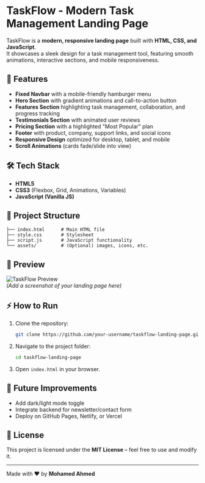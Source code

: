 # TaskFlow - Modern Task Management Landing Page

TaskFlow is a **modern, responsive landing page** built with **HTML, CSS, and JavaScript**.  
It showcases a sleek design for a task management tool, featuring smooth animations, interactive sections, and mobile responsiveness.

## 🚀 Features
- **Fixed Navbar** with a mobile-friendly hamburger menu  
- **Hero Section** with gradient animations and call-to-action button  
- **Features Section** highlighting task management, collaboration, and progress tracking  
- **Testimonials Section** with animated user reviews  
- **Pricing Section** with a highlighted "Most Popular" plan  
- **Footer** with product, company, support links, and social icons  
- **Responsive Design** optimized for desktop, tablet, and mobile  
- **Scroll Animations** (cards fade/slide into view)  

## 🛠️ Tech Stack
- **HTML5**  
- **CSS3** (Flexbox, Grid, Animations, Variables)  
- **JavaScript (Vanilla JS)**  

## 📂 Project Structure
```
├── index.html      # Main HTML file
├── style.css       # Stylesheet
├── script.js       # JavaScript functionality
└── assets/         # (Optional) images, icons, etc.
```

## 📸 Preview
![TaskFlow Preview](screenshot.png)  
*(Add a screenshot of your landing page here)*

## ⚡ How to Run
1. Clone the repository:
   ```bash
   git clone https://github.com/your-username/taskflow-landing-page.git
   ```
2. Navigate to the project folder:
   ```bash
   cd taskflow-landing-page
   ```
3. Open `index.html` in your browser.

## 📌 Future Improvements
- Add dark/light mode toggle  
- Integrate backend for newsletter/contact form  
- Deploy on GitHub Pages, Netlify, or Vercel  

## 📄 License
This project is licensed under the **MIT License** – feel free to use and modify it.

---
Made with ❤️ by **Mohamed Ahmed**
